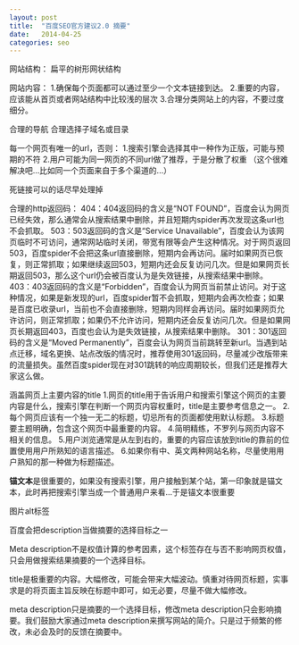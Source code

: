 ```yaml
---
layout: post
title:  "百度SEO官方建议2.0 摘要"
date:   2014-04-25
categories: seo
---
```


网站结构：
扁平的树形网状结构

网站内容：
1.确保每个页面都可以通过至少一个文本链接到达。
2.重要的内容，应该能从首页或者网站结构中比较浅的层次
3.合理分类网站上的内容，不要过度细分。

合理的导航
合理选择子域名或目录

每一个网页有唯一的url，否则：
1.搜索引擎会选择其中一种作为正版，可能与预期的不符
2.用户可能为同一网页的不同url做了推荐，于是分散了权重 （这个很难解决吧...比如同一个页面来自于多个渠道的...）

死链接可以的话尽早处理掉

合理的http返回码：
404：404返回码的含义是“NOT FOUND”，百度会认为网页已经失效，那么通常会从搜索结果中删除，并且短期内spider再次发现这条url也不会抓取。
503：503返回码的含义是“Service Unavailable”，百度会认为该网页临时不可访问，通常网站临时关闭，带宽有限等会产生这种情况。对于网页返回503，百度spider不会把这条url直接删除，短期内会再访问。届时如果网页已恢复，则正常抓取；如果继续返回503，短期内还会反复访问几次。但是如果网页长期返回503，那么这个url仍会被百度认为是失效链接，从搜索结果中删除。
403：403返回码的含义是“Forbidden”，百度会认为网页当前禁止访问。对于这种情况，如果是新发现的url，百度spider暂不会抓取，短期内会再次检查；如果是百度已收录url，当前也不会直接删除，短期内同样会再访问。届时如果网页允许访问，则正常抓取；如果仍不允许访问，短期内还会反复访问几次。但是如果网页长期返回403，百度也会认为是失效链接，从搜索结果中删除。
301：301返回码的含义是“Moved Permanently”，百度会认为网页当前跳转至新url。当遇到站点迁移，域名更换、站点改版的情况时，推荐使用301返回码，尽量减少改版带来的流量损失。虽然百度spider现在对301跳转的响应周期较长，但我们还是推荐大家这么做。

涵盖网页上主要内容的title
1.网页的title用于告诉用户和搜索引擎这个网页的主要内容是什么，搜索引擎在判断一个网页内容权重时，title是主要参考信息之一。
2.每个网页应该有一个独一无二的标题，切忌所有的页面都使用默认标题。
3.标题要主题明确，包含这个网页中最重要的内容。
4.简明精练，不罗列与网页内容不相关的信息。
5.用户浏览通常是从左到右的，重要的内容应该放到title的靠前的位置使用用户所熟知的语言描述。
6.如果你有中、英文两种网站名称，尽量使用用户熟知的那一种做为标题描述。

**锚文本**是很重要的，如果没有搜索引擎，用户接触到某个站，第一印象就是锚文本，此时再把搜索引擎当成一个普通用户来看...于是锚文本很重要

图片alt标签

百度会把description当做摘要的选择目标之一

Meta description不是权值计算的参考因素，这个标签存在与否不影响网页权值，只会用做搜索结果摘要的一个选择目标。

title是极重要的内容。大幅修改，可能会带来大幅波动。慎重对待网页标题，实事求是的将页面主旨反映在标题中即可，如无必要，尽量不做大幅修改。

meta description只是摘要的一个选择目标，修改meta description只会影响摘要。我们鼓励大家通过meta description来撰写网站的简介。只是过于频繁的修改，未必会及时的反馈在摘要中。
